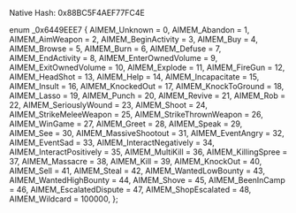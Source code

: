Native Hash: 0x88BC5F4AEF77FC4Eenum _0x6449EEE7{	AIMEM_Unknown = 0,	AIMEM_Abandon = 1,	AIMEM_AimWeapon = 2,	AIMEM_BeginActivity = 3,	AIMEM_Buy = 4,	AIMEM_Browse = 5,	AIMEM_Burn = 6,	AIMEM_Defuse = 7,	AIMEM_EndActivity = 8,	AIMEM_EnterOwnedVolume = 9,	AIMEM_ExitOwnedVolume = 10,	AIMEM_Explode = 11,	AIMEM_FireGun = 12,	AIMEM_HeadShot = 13,	AIMEM_Help = 14,	AIMEM_Incapacitate = 15,	AIMEM_Insult = 16,	AIMEM_KnockedOut = 17,	AIMEM_KnockToGround = 18,	AIMEM_Lasso = 19,	AIMEM_Punch = 20,	AIMEM_Revive = 21,	AIMEM_Rob = 22,	AIMEM_SeriouslyWound = 23,	AIMEM_Shoot = 24,	AIMEM_StrikeMeleeWeapon = 25,	AIMEM_StrikeThrownWeapon = 26,	AIMEM_WinGame = 27,	AIMEM_Greet = 28,	AIMEM_Speak = 29,	AIMEM_See = 30,	AIMEM_MassiveShootout = 31,	AIMEM_EventAngry = 32,	AIMEM_EventSad = 33,	AIMEM_InteractNegatively = 34,	AIMEM_InteractPositively = 35,	AIMEM_MultiKill = 36,	AIMEM_KillingSpree = 37,	AIMEM_Massacre = 38,	AIMEM_Kill = 39,	AIMEM_KnockOut = 40,	AIMEM_Sell = 41,	AIMEM_Steal = 42,	AIMEM_WantedLowBounty = 43,	AIMEM_WantedHighBounty = 44,	AIMEM_Shove = 45,	AIMEM_BeenInCamp = 46,	AIMEM_EscalatedDispute = 47,	AIMEM_ShopEscalated = 48,	AIMEM_Wildcard = 100000,};